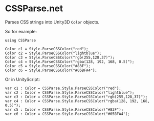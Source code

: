CSSParse.net
============

Parses CSS strings into Unity3D `Color` objects.

So for example:

    using CSSParse

    Color c1 = Style.ParseCSSColor("red");
    Color c2 = Style.ParseCSSColor("lightblue");
    Color c3 = Style.ParseCSSColor("rgb(255,128,37)");
    Color c4 = Style.ParseCSSColor("rgba(128, 192, 168, 0.5)");
    Color c5 = Style.ParseCSSColor("#83F");
    Color c6 = Style.ParseCSSColor("#05BFA4");

Or in UnityScript:

    var c1 : Color = CSSParse.Style.ParseCSSColor("red");
    var c2 : Color = CSSParse.Style.ParseCSSColor("lightblue");
    var c3 : Color = CSSParse.Style.ParseCSSColor("rgb(255,128,37)");
    var c4 : Color = CSSParse.Style.ParseCSSColor("rgba(128, 192, 168, 0.5)");
    var c5 : Color = CSSParse.Style.ParseCSSColor("#83F");
    var c6 : Color = CSSParse.Style.ParseCSSColor("#05BFA4");


